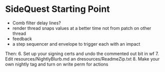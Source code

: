 # SideQuest Starting Point

- Comb filter delay lines?
- render thread snaps values at a better time not from patch on other thread
- feedback
- a step sequencer and envelope to trigger each with an impact

Then:
6. Set up your signing certs and undo the commented out bit in wf
7. Edit resources/NightlyBlurb.md an dresources/ReadmeZip.txt
8. Make your own nightly tag and turn on write perm for actions
